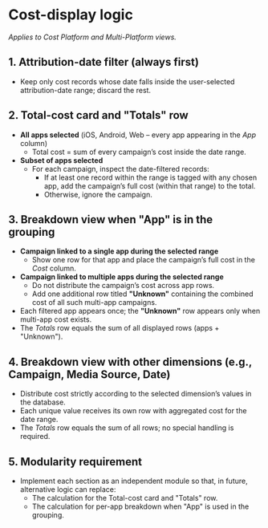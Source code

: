# Cost-display logic

*Applies to Cost Platform and Multi-Platform views.*

## 1. Attribution-date filter (always first)
- Keep only cost records whose date falls inside the user-selected attribution-date range; discard the rest.

## 2. Total-cost card and "Totals" row
- **All apps selected** (iOS, Android, Web – every app appearing in the *App* column)
  - Total cost = sum of every campaign’s cost inside the date range.
- **Subset of apps selected**
  - For each campaign, inspect the date-filtered records:
    - If at least one record within the range is tagged with any chosen app, add the campaign’s full cost (within that range) to the total.
    - Otherwise, ignore the campaign.

## 3. Breakdown view when "App" is in the grouping
- **Campaign linked to a single app during the selected range**
  - Show one row for that app and place the campaign’s full cost in the *Cost* column.
- **Campaign linked to multiple apps during the selected range**
  - Do not distribute the campaign’s cost across app rows.
  - Add one additional row titled **"Unknown"** containing the combined cost of all such multi-app campaigns.
- Each filtered app appears once; the **"Unknown"** row appears only when multi-app cost exists.
- The *Totals* row equals the sum of all displayed rows (apps + "Unknown").

## 4. Breakdown view with other dimensions (e.g., Campaign, Media Source, Date)
- Distribute cost strictly according to the selected dimension’s values in the database.
- Each unique value receives its own row with aggregated cost for the date range.
- The *Totals* row equals the sum of all rows; no special handling is required.

## 5. Modularity requirement
- Implement each section as an independent module so that, in future, alternative logic can replace:
  - The calculation for the Total-cost card and "Totals" row.
  - The calculation for per-app breakdown when "App" is used in the grouping.
